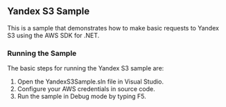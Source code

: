 ## Yandex S3 Sample
This is a sample that demonstrates how to make basic requests to Yandex S3 using the AWS SDK for .NET.

### Running the Sample
The basic steps for running the Yandex S3 sample are:

1. Open the YandexS3Sample.sln file in Visual Studio.
2. Configure your AWS credentials in source code.
4. Run the sample in Debug mode by typing F5.


